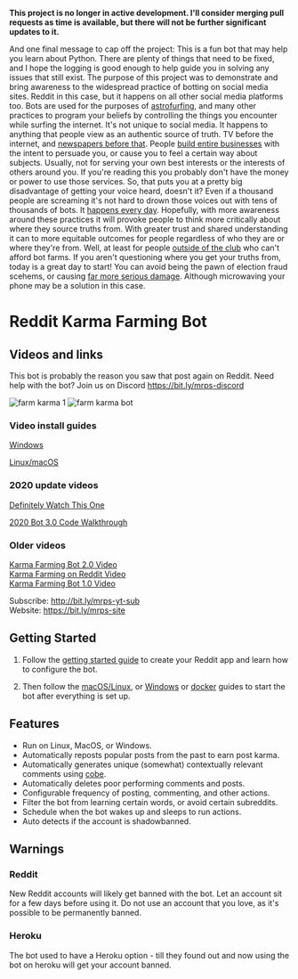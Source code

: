 **This project is no longer in active development. I'll consider merging pull requests as time is available, but there will not be further significant updates to it.**

And one final message to cap off the project: This is a fun bot that may help you learn about Python. There are plenty of things that need to be fixed, and I hope the logging is good enough to help guide you in solving any issues that still exist. The purpose of this project was to demonstrate and bring awareness to the widespread practice of botting on social media sites. Reddit in this case, but it happens on all other social media platforms too. Bots are used for the purposes of [astrofurfing](https://www.merriam-webster.com/dictionary/astroturfing), and many other practices to program your beliefs by controlling the things you encounter while surfing the internet. It's not unique to social media. It happens to anything that people view as an authentic source of truth. TV before the internet, and [newspapers before that](https://en.wikipedia.org/wiki/Propaganda_of_the_Spanish%E2%80%93American_War#:~:text=Pulitzer%20owned%20the%20New%20York,into%20the%20Spanish%E2%80%93American%20War.). People [build entire businesses](https://www.inc.com/alyssa-satara/if-you-dont-fully-understand-cambridge-analytica-scandal-read-this-simplified-version.html) with the intent to persuade you, or cause you to feel a certain way about subjects. Usually, not for serving your own best interests or the interests of others around you. If you're reading this you probably don't have the money or power to use those services. So, that puts you at a pretty big disadvantage of getting your voice heard, doesn't it? Even if a thousand people are screaming it's not hard to drown those voices out with tens of thousands of bots. It [happens every day](https://www.wired.com/story/bots-broke-fcc-public-comment-system/). Hopefully, with more awareness around these practices it will provoke people to think more critically about where they source truths from. With greater trust and shared understanding it can to more equitable outcomes for people regardless of who they are or where they're from. Well, at least for people [outside of the club](https://www.youtube.com/watch?v=Nyvxt1svxso) who can't afford bot farms. If you aren't questioning where you get your truths from, today is a great day to start! You can avoid being the pawn of election fraud scehems, or causing [far more serious damage](https://www.reddit.com/r/4chan/comments/2gup17/4chan_does_it_again_microwave_chargin_with_ios_8/). Although microwaving your phone may be a solution in this case.

# Reddit Karma Farming Bot

## Videos and links

This bot is probably the reason you saw that post again on Reddit. Need help with the bot? Join us on Discord https://bit.ly/mrps-discord 

![farm karma 1](https://user-images.githubusercontent.com/1307942/86540032-7e1a2c00-bef9-11ea-9266-16830c5b9dfa.png)
![farm karma bot](https://user-images.githubusercontent.com/1307942/86153469-a40a8f80-baf9-11ea-80b5-d86dd31108d6.png)

### Video install guides
[Windows](https://youtu.be/6ICjZUHO2_I)

[Linux/macOS](https://youtu.be/ga0OC6lYSRs)

### 2020 update videos

[Definitely Watch This One](https://www.youtube.com/watch?v=nWYRGXesb3I)

[2020 Bot 3.0 Code Walkthrough](https://www.youtube.com/watch?v=83zWIz3b7o0)

### Older videos

[Karma Farming Bot 2.0 Video](https://www.youtube.com/watch?v=CCMGHepPBso)  
[Karma Farming on Reddit Video](https://www.youtube.com/watch?v=8DrOERA5FGc)  
[Karma Farming Bot 1.0 Video](https://www.youtube.com/watch?v=KgWsqKkDEtI)  

Subscribe: http://bit.ly/mrps-yt-sub  
Website: https://bit.ly/mrps-site  

## Getting Started

1. Follow the [getting started guide](docs/1-getting-started.md) to create your Reddit app and learn how to configure the bot.

2. Then follow the [macOS/Linux](docs/2-linux-macos.md), or [Windows](docs/3-windows.md) or [docker](docs/4-docker-guide.md) guides to start the bot after everything is set up.

## Features

- Run on Linux, MacOS, or Windows.
- Automatically reposts popular posts from the past to earn post karma.
- Automatically generates unique (somewhat) contextually relevant comments using [cobe](https://github.com/pteichman/cobe).
- Automatically deletes poor performing comments and posts.
- Configurable frequency of posting, commenting, and other actions.
- Filter the bot from learning certain words, or avoid certain subreddits.
- Schedule when the bot wakes up and sleeps to run actions.
- Auto detects if the account is shadowbanned.

## Warnings

### Reddit

New Reddit accounts will likely get banned with the bot. Let an account sit for a few days before using it. Do not use an account that you love, as it's possible to be permanently banned.

### Heroku

The bot used to have a Heroku option - till they found out and now using the bot on heroku will get your account banned.

